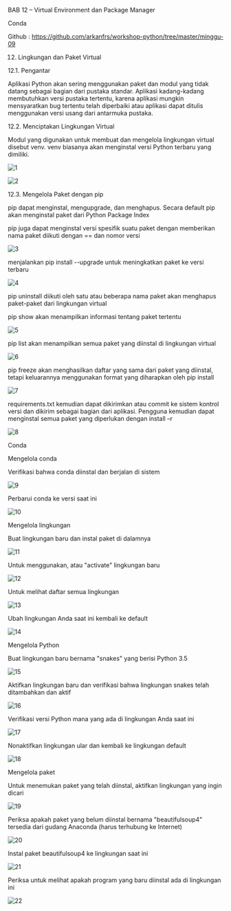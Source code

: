 BAB 12 – Virtual Environment dan Package Manager

Conda

Github : https://github.com/arkanfrs/workshop-python/tree/master/minggu-09

12. Lingkungan dan Paket Virtual

12.1. Pengantar

Aplikasi Python akan sering menggunakan paket dan modul yang tidak datang sebagai bagian dari pustaka standar. Aplikasi kadang-kadang membutuhkan versi pustaka tertentu, karena aplikasi mungkin mensyaratkan bug tertentu telah diperbaiki atau aplikasi dapat ditulis menggunakan versi usang dari antarmuka pustaka.

12.2. Menciptakan Lingkungan Virtual

Modul yang digunakan untuk membuat dan mengelola lingkungan virtual disebut venv. venv biasanya akan menginstal versi Python terbaru yang dimiliki.

![1](https://user-images.githubusercontent.com/70943455/116000133-3051ea00-a619-11eb-9136-17990a74ef34.png)

![2](https://user-images.githubusercontent.com/70943455/116000135-321bad80-a619-11eb-92bb-35bb0554435e.png)

12.3. Mengelola Paket dengan pip

pip dapat menginstal, mengupgrade, dan menghapus. Secara default pip akan menginstal paket dari Python Package Index

pip juga dapat menginstal versi spesifik suatu paket dengan memberikan nama paket diikuti dengan == dan nomor versi

![3](https://user-images.githubusercontent.com/70943455/116000136-32b44400-a619-11eb-8c70-84268f2074e2.png)

menjalankan pip install --upgrade untuk meningkatkan paket ke versi terbaru

![4](https://user-images.githubusercontent.com/70943455/116000137-334cda80-a619-11eb-9538-881a48ffe8da.png)

pip uninstall diikuti oleh satu atau beberapa nama paket akan menghapus paket-paket dari lingkungan virtual

pip show akan menampilkan informasi tentang paket tertentu

![5](https://user-images.githubusercontent.com/70943455/116000140-33e57100-a619-11eb-92bc-1c8a54cbef8a.png)

pip list akan menampilkan semua paket yang diinstal di lingkungan virtual

![6](https://user-images.githubusercontent.com/70943455/116000141-33e57100-a619-11eb-8375-904a43afa971.png)

pip freeze akan menghasilkan daftar yang sama dari paket yang diinstal, tetapi keluarannya menggunakan format yang diharapkan oleh pip install

![7](https://user-images.githubusercontent.com/70943455/116000142-347e0780-a619-11eb-900c-6f2d600d8ad1.png)

requirements.txt kemudian dapat dikirimkan atau commit ke sistem kontrol versi dan dikirim sebagai bagian dari aplikasi. Pengguna kemudian dapat menginstal semua paket yang diperlukan dengan install –r

![8](https://user-images.githubusercontent.com/70943455/116000144-35169e00-a619-11eb-8356-b452ab462704.png)

Conda

Mengelola conda

Verifikasi bahwa conda diinstal dan berjalan di sistem

![9](https://user-images.githubusercontent.com/70943455/116000145-35af3480-a619-11eb-8c50-649be33442a2.png)

Perbarui conda ke versi saat ini

![10](https://user-images.githubusercontent.com/70943455/116000146-35af3480-a619-11eb-92af-187d5b0f9e95.png)

Mengelola lingkungan

Buat lingkungan baru dan instal paket di dalamnya

![11](https://user-images.githubusercontent.com/70943455/116000148-3647cb00-a619-11eb-8730-119ca3992702.png)

Untuk menggunakan, atau "activate" lingkungan baru

![12](https://user-images.githubusercontent.com/70943455/116000149-36e06180-a619-11eb-8e90-a4796ef04f67.png)

Untuk melihat daftar semua lingkungan

![13](https://user-images.githubusercontent.com/70943455/116000150-3778f800-a619-11eb-9d51-7882deebe407.png)

Ubah lingkungan Anda saat ini kembali ke default

![14](https://user-images.githubusercontent.com/70943455/116000151-3778f800-a619-11eb-8744-5594f303ae1e.png)

Mengelola Python

Buat lingkungan baru bernama "snakes" yang berisi Python 3.5

![15](https://user-images.githubusercontent.com/70943455/116000152-38118e80-a619-11eb-83d7-dc6910a830bc.png)

Aktifkan lingkungan baru dan verifikasi bahwa lingkungan snakes telah ditambahkan dan aktif

![16](https://user-images.githubusercontent.com/70943455/116000153-38aa2500-a619-11eb-9cd2-89d8f1b634dc.png)

Verifikasi versi Python mana yang ada di lingkungan Anda saat ini

![17](https://user-images.githubusercontent.com/70943455/116000154-3942bb80-a619-11eb-9498-2cc716f681e3.png)

Nonaktifkan lingkungan ular dan kembali ke lingkungan default

![18](https://user-images.githubusercontent.com/70943455/116000155-3942bb80-a619-11eb-8c75-d7ee72191f02.png)

Mengelola paket

Untuk menemukan paket yang telah diinstal, aktifkan lingkungan yang ingin dicari

![19](https://user-images.githubusercontent.com/70943455/116000156-39db5200-a619-11eb-8f4f-0ef0e43e6063.png)

Periksa apakah paket yang belum diinstal bernama "beautifulsoup4" tersedia dari gudang Anaconda (harus terhubung ke Internet)

![20](https://user-images.githubusercontent.com/70943455/116000158-3a73e880-a619-11eb-9c8c-bacf3b056a57.png)

Instal paket beautifulsoup4 ke lingkungan saat ini

![21](https://user-images.githubusercontent.com/70943455/116000161-3b0c7f00-a619-11eb-8a44-13213a2a4610.png)

Periksa untuk melihat apakah program yang baru diinstal ada di lingkungan ini

![22](https://user-images.githubusercontent.com/70943455/116000162-3b0c7f00-a619-11eb-94e7-13bcd149680e.png)
